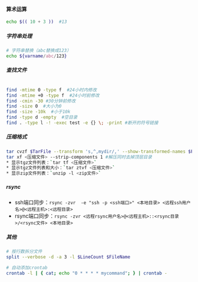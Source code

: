 
#### 算术运算
```bash
echo $(( 10 + 3 ))  #13
```

##### 字符串处理
```bash
# 字符串替换（abc替换成123）
echo ${varname/abc/123}
```

##### 查找文件
```bash

find -mtime 0 -type f  #24小时内修改
find -mtime +0 -type f  #24小时前修改
find -cmin -30 #30分钟前修改
find -size 0  #大小为0
find -size -10k  #小于10k
find -type d -empty  #空目录
find . -type l -! -exec test -e {} \; -print #断开的符号链接
```


##### 压缩格式
```bash
tar cvzf $TarFile --transform 's,^,mydir/,' --show-transformed-names $Files  #压缩同时加上目录
tar xf <压缩文件> --strip-components 1 #解压同时去掉顶层目录
* 显示tgz文件列表：`tar tf <压缩文件>`
* 显示tgz文件列表和大小：`tar ztvf <压缩文件>`
* 显示zip文件列表：`unzip -l <zip文件>`
```

##### rsync
* ssh端口同步：`rsync -zvr  -e "ssh -p <ssh端口>" <本地目录> <远程ssh用户名>@<远程主机>:<远程目录>`
* rsync端口同步：`rsync -zvr <远程rsync用户名>@<远程主机>::<rsync目录>/<rsync文件> <本地目录>`

##### 其他
```bash
# 按行数拆分文件
split --verbose -d -a 3 -l $LineCount $FileName

# 自动添加crontab
crontab -l | { cat; echo "0 * * * * mycommand"; } | crontab -
```

